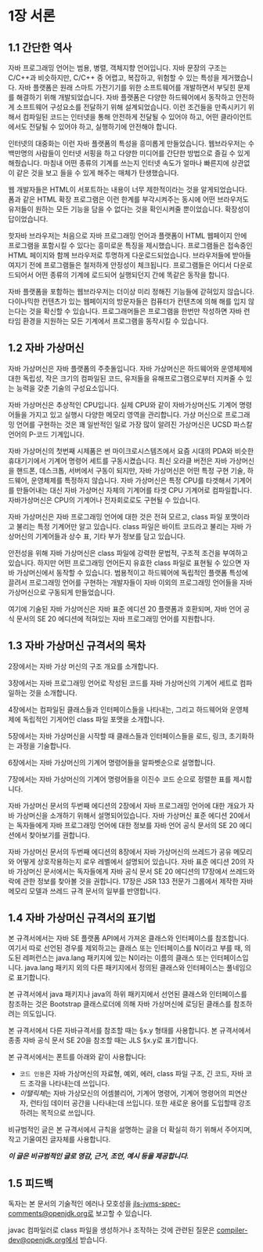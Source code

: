 # 1장 서론
## 1.1 간단한 역사

자바 프로그래밍 언어는 범용, 병렬, 객체지향 언어입니다. 자바 문장의 구조는 C/C++과 비슷하지만, C/C++ 중 어렵고, 복잡하고, 위험할 수 있는 특성을 제거했습니다. 자바 플랫폼은 원래 스마트 가전기기를 위한 소프트웨어를 개발하면서 부딪힌 문제를 해결하기 위해 개발되었습니다. 자바 플랫폼은 다양한 하드웨어에서 동작하고 안전하게 소프트웨어 구성요소를 전달하기 위해 설계되었습니다. 이런 조건들을 만족시키기 위해서 컴파일된 코드는 인터넷을 통해 안전하게 전달될 수 있어야 하고, 어떤 클라이언트에서도 전달될 수 있어야 하고, 실행하기에 안전해야 합니다. 

인터넷의 대중화는 이런 자바 플랫폼의 특성을 흥미롭게 만들었습니다. 웹브라우저는 수백만명의 사람들이 인터넷 서핑을 하고 다양한 미디어를 간단한 방법으로 즐길 수 있게 해줬습니다. 마침내 어떤 종류의 기계를 쓰는지 인터넷 속도가 얼마나 빠른지에 상관없이 같은 것을 보고 들을 수 있게 해주는 매체가 탄생했습니다.

웹 개발자들은 HTML이 서포트하는 내용이 너무 제한적이라는 것을 알게되었습니다. 폼과 같은 HTML 확장 프로그램은 이런 한계를 부각시켜주는 동시에 어떤 브라우저도 유저들이 원하는 모든 기능을 담을 수 없다는 것을 확인시켜줄 뿐이었습니다. 확장성이 답이었습니다. 

핫자바 브라우저는 처음으로 자바 프로그래밍 언어과 플랫폼이 HTML 웹페이지 안에 프로그램을 포함시킬 수 있다는 흥미로운 특징을 제시했습니다. 프로그램들은 접속중인 HTML 페이지와 함께 브라우저로 투명하게 다운로드되었습니다. 브라우저들에 받아들여지기 전에 프로그램들은 철저하게 안정성이 체크됩니다. 프로그램들은 어디서 다운로드되어서 어떤 종류의 기계에 로드되어 실행되던지 간에 똑같은 동작을 합니다.

자바 플랫폼을 포함하는 웹브라우저는 더이상 미리 정해진 기능들에 갇혀있지 않습니다. 다이나믹한 컨텐츠가 있는 웹페이지의 방문자들은 컴퓨터가 컨텐츠에 의해 해를 입지 않는다는 것을 확신할 수 있습니다. 프로그래머들은 프로그램을 한번만 작성하면 자바 런타임 환경을 지원하는 모든 기계에서 프로그램을 동작시킬 수 있습니다.



## 1.2 자바 가상머신

자바 가상머신은 자바 플랫폼의 주춧돌입니다. 자바 가상머신은 하드웨어와 운영체제에 대한 독립성, 작은 크기의 컴파일된 코드, 유저들을 유해프로그램으로부터 지켜줄 수 있는 능력을 갖춘 기술의 구성요소입니다. 

자바 가상머신은 추상적인 CPU입니다. 실제 CPU와 같이 자바가상머신도 기계어 명령어들을 가지고 있고 실행시 다양한 메모리 영역을 관리합니다. 가상 머신으로 프로그래밍 언어를 구현하는 것은 꽤 일반적인 일로 가장 많이 알려진 가상머신은 UCSD 파스칼 언어의 P-코드 기계입니다. 

자바 가상머신의 첫번째 시제품은 썬 마이크로시스템즈에서 요즘 시대의 PDA와 비슷한 휴대기기에서 기계어 명령어 세트를 구동시켰습니다. 최신 오라클 버전은 자바 가상머신을 핸드폰, 데스크톱, 서버에서 구동이 되지만, 자바 가상머신은 어떤 특정 구현 기술, 하드웨어, 운영체제를 특정하지 않습니다. 자바 가상머신은 특정 CPU를 타겟해서 기계어를 만들어내는 대신 자바 가상머신 자체의 기계어를 타겟 CPU 기계어로 컴파일합니다. 자바가상머신은 CPU의 기계어나 전자회로로도 구현될 수 있습니다.

자바 가상머신은 자바 프로그래밍 언어에 대한 것은 전혀 모르고, class 파일 포맷이라고 불리는 특정 기계어만 알고 있습니다. class 파일은 바이트 코드라고 불리는 자바 가상머신의 기계어들과 상수 표, 기타 부가 정보를 담고 있습니다.

안전성을 위해 자바 가상머신은 class 파일에 강력한 문법적, 구조적 조건을 부여하고 있습니다. 하지만 어떤 프로그래밍 언어든지 유효한 class 파일로 표현될 수 있으면 자바 가상머신에서 동작할 수 있습니다. 범용적이고 하드웨어에 독립적인 플랫폼 특성에 끌려서 프로그래밍 언어를 구현하는 개발자들이 자바 이외의 프로그래밍 언어들을 자바 가상머신으로 구동되게 만들었습니다.

여기에 기술된 자바 가상머신은 자바 표준 에디션 20 플랫폼과 호환되며, 자바 언어 공식 문서의 SE 20 에디션에 적혀있는 자바 프로그래밍 언어를 지원합니다.



## 1.3 자바 가상머신 규격서의 목차

2장에서는 자바 가상 머신의 구조 개요를 소개합니다.

3장에서는 자바 프로그래밍 언어로 작성된 코드를 자바 가상머신의 기계어 세트로 컴파일하는 것을 소개합니다.

4장에서는 컴파일된 클래스들과 인터페이스들을 나타내는, 그리고 하드웨어와 운영체제에 독립적인 기게어인 class 파일 포맷을 소개합니다.

5장에서는 자바 가상머신을 시작할 때 클래스들과 인터페이스들을 로드, 링크, 초기화하는 과정을 기술합니다.

6장에서는 자바 가상머신의 기계어 명령어들을 알파벳순으로 설명합니다. 

7장에서는 자바 가상머신의 기계어 명령어들을 이진수 코드 순으로 정렬한 표를 제시합니다.

자바 가상머신 문서의 두번째 에디션의 2장에서 자바 프로그래밍 언어에 대한 개요가 자바 가상머신을 소개하기 위해서 설명되어있습니다. 자바 가상머신 표준 에디션 20에서는 독자들에게 자바 프로그래밍 언어에 대한 정보를 자바 언어 공식 문서의 SE 20 에디션에서 찾아보기를 권합니다.

자바 가상머신 문서의 두번째 에디션의 8장에서 자바 가상머신의 쓰레드가 공유 메모리와 어떻게 상호작용하는지 로우 레벨에서 설명되어 있습니다. 자바 표준 에디션 20의 자바 가상머신 문서에서는 독자들에게 자바 공식 문서 SE 20 에디션의 17장에서 쓰레드와 락에 관한 정보를 찾아볼 것을 권합니다. 17장은 JSR 133 전문가 그룹에서 제작한 자바 메모리 모델과 쓰레드 규격 문서의 일부를 반영합니다.



## 1.4 자바 가상머신 규격서의 표기법

본 규격서에서는 자바 SE 플랫폼 API에서 가져온 클래스와 인터페이스를 참조합니다. 여기서 따로 선언된 경우를 제외하고는 클래스 또는 인터페이스를 N이라고 부를 때, 의도된 레퍼런스는 java.lang 패키지에 있는 N이라는 이름의 클래스 또는 인터페이스입니다. java.lang 패키지 외의 다른 패키지에서 정의된 클래스와 인터페이스는 풀네임으로 표기합니다. 

본 규격서에서 java 패키지나 java의 하위 패키지에서 선언된 클래스와 인터페이스를 참조하는 것은 Bootstrap 클래스로더에 의해 자바 가상머신에 로딩된 클래스를 참조하려는 의도입니다. 

본 규격서에서 다른 자바규격서를 참조할 때는 §x.y 형태를 사용합니다. 본 규격서에서 종종 자바 공식 문서 SE 20을 참조할 때는 JLS §x.y로 표기합니다.

본 규격서에서는 폰트를 아래와 같이 사용합니다:

* `코드 인용`은 자바 가상머신의 자료형, 예외, 에러, class 파일 구조, 긴 코드, 자바 코드 조각을 나타내는데 쓰입니다.
* *이탤릭체*는 자바 가상모신의 어셈블리어, 기계어 명령어, 기계어 명령어의 피연산자, 런타임 데이터 공간을 나타내는데 쓰입니다. 또한 새로운 용어를 도입할때 강조하려는 목적으로 쓰입니다.

비규범적인 글은 본 규격서에서 규칙을 설명하는 글을 더 확실히 하기 위해서 주어지며, 작고 기울여진 글자체를 사용합니다.

**_이 글은 비규범적인 글로 영감, 근거, 조언, 예시 등을 제공합니다._**



## 1.5 피드백

독자는 본 문서의 기술적인 에러나 모호성을 jls-jvms-spec-comments@openjdk.org로 보고할 수 있습니다. 

javac 컴파일러로 class 파일을 생성하거나 조작하는 것에 관련된 질문은 compiler-dev@openjdk.org에서 받습니다.
